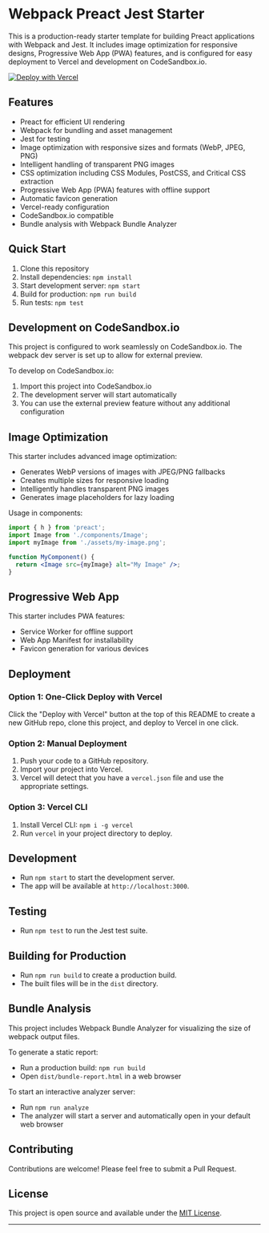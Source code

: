 # Webpack Preact Jest Starter

This is a production-ready starter template for building Preact applications with Webpack and Jest. It includes image optimization for responsive designs, Progressive Web App (PWA) features, and is configured for easy deployment to Vercel and development on CodeSandbox.io.

[![Deploy with Vercel](https://vercel.com/button)](https://vercel.com/new/clone?repository-url=https%3A%2F%2Fgithub.com%2Fjameswquinn%2Fwebpack-preact-jest-starter)

## Features

- Preact for efficient UI rendering
- Webpack for bundling and asset management
- Jest for testing
- Image optimization with responsive sizes and formats (WebP, JPEG, PNG)
- Intelligent handling of transparent PNG images
- CSS optimization including CSS Modules, PostCSS, and Critical CSS extraction
- Progressive Web App (PWA) features with offline support
- Automatic favicon generation
- Vercel-ready configuration
- CodeSandbox.io compatible
- Bundle analysis with Webpack Bundle Analyzer

## Quick Start

1. Clone this repository
2. Install dependencies: `npm install`
3. Start development server: `npm start`
4. Build for production: `npm run build`
5. Run tests: `npm test`

## Development on CodeSandbox.io

This project is configured to work seamlessly on CodeSandbox.io. The webpack dev server is set up to allow for external preview.

To develop on CodeSandbox.io:
1. Import this project into CodeSandbox.io
2. The development server will start automatically
3. You can use the external preview feature without any additional configuration

## Image Optimization

This starter includes advanced image optimization:
- Generates WebP versions of images with JPEG/PNG fallbacks
- Creates multiple sizes for responsive loading
- Intelligently handles transparent PNG images
- Generates image placeholders for lazy loading

Usage in components:

```jsx
import { h } from 'preact';
import Image from './components/Image';
import myImage from './assets/my-image.png';

function MyComponent() {
  return <Image src={myImage} alt="My Image" />;
}
```

## Progressive Web App

This starter includes PWA features:
- Service Worker for offline support
- Web App Manifest for installability
- Favicon generation for various devices

## Deployment

### Option 1: One-Click Deploy with Vercel

Click the "Deploy with Vercel" button at the top of this README to create a new GitHub repo, clone this project, and deploy to Vercel in one click.

### Option 2: Manual Deployment

1. Push your code to a GitHub repository.
2. Import your project into Vercel.
3. Vercel will detect that you have a `vercel.json` file and use the appropriate settings.

### Option 3: Vercel CLI

1. Install Vercel CLI: `npm i -g vercel`
2. Run `vercel` in your project directory to deploy.

## Development

- Run `npm start` to start the development server.
- The app will be available at `http://localhost:3000`.

## Testing

- Run `npm test` to run the Jest test suite.

## Building for Production

- Run `npm run build` to create a production build.
- The built files will be in the `dist` directory.

## Bundle Analysis

This project includes Webpack Bundle Analyzer for visualizing the size of webpack output files.

To generate a static report:
- Run a production build: `npm run build`
- Open `dist/bundle-report.html` in a web browser

To start an interactive analyzer server:
- Run `npm run analyze`
- The analyzer will start a server and automatically open in your default web browser

## Contributing

Contributions are welcome! Please feel free to submit a Pull Request.

## License

This project is open source and available under the [MIT License](LICENSE).

---
